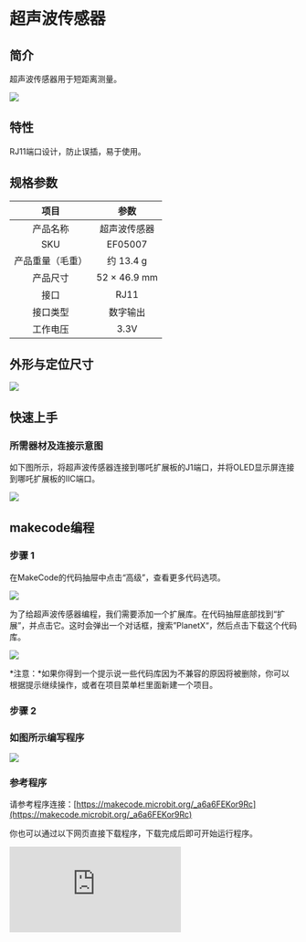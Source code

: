 # 超声波传感器

## 简介
超声波传感器用于短距离测量。

![](https://wiki-media-ef.oss-cn-hongkong.aliyuncs.com/docs/microbit/sensor/planet-x-sensors/images/05007_01.png)

## 特性

RJ11端口设计，防止误插，易于使用。

## 规格参数


项目 | 参数
:-: | :-:
产品名称 | 超声波传感器
SKU|EF05007
产品重量（毛重） | 约 13.4 g
产品尺寸 | 52 × 46.9 mm
接口|RJ11
接口类型|数字输出
工作电压|3.3V






## 外形与定位尺寸



![](https://wiki-media-ef.oss-cn-hongkong.aliyuncs.com/docs/microbit/sensor/planet-x-sensors/images/05007_02.png)


## 快速上手


### 所需器材及连接示意图


如下图所示，将超声波传感器连接到哪吒扩展板的J1端口，并将OLED显示屏连接到哪吒扩展板的IIC端口。


![](https://wiki-media-ef.oss-cn-hongkong.aliyuncs.com/docs/microbit/sensor/planet-x-sensors/images/05007_03.png)

## makecode编程


### 步骤 1
在MakeCode的代码抽屉中点击“高级”，查看更多代码选项。

![](https://wiki-media-ef.oss-cn-hongkong.aliyuncs.com/docs/microbit/sensor/planet-x-sensors/images/05001_04.png)

为了给超声波传感器编程，我们需要添加一个扩展库。在代码抽屉底部找到“扩展”，并点击它。这时会弹出一个对话框，搜索”PlanetX“，然后点击下载这个代码库。

![](https://wiki-media-ef.oss-cn-hongkong.aliyuncs.com/docs/microbit/sensor/planet-x-sensors/images/05001_05.png)

*注意：*如果你得到一个提示说一些代码库因为不兼容的原因将被删除，你可以根据提示继续操作，或者在项目菜单栏里面新建一个项目。

### 步骤 2

### 如图所示编写程序

![](https://wiki-media-ef.oss-cn-hongkong.aliyuncs.com/docs/microbit/sensor/planet-x-sensors/images/05007_06.png)


### 参考程序

请参考程序连接：[https://makecode.microbit.org/_a6a6FEKor9Rc](https://makecode.microbit.org/_a6a6FEKor9Rc)

你也可以通过以下网页直接下载程序，下载完成后即可开始运行程序。

<div
    style={{
        position: 'relative',
        paddingBottom: '60%',
        overflow: 'hidden',
    }}
>
    <iframe
        src="https://makecode.microbit.org/_a6a6FEKor9Rc"
        frameborder="0"
        sandbox="allow-popups allow-forms allow-scripts allow-same-origin"
        style={{
            position: 'absolute',
            width: '100%',
            height: '100%',
        }}
    />
</div>


### 结果

通过OLED显示屏可以看到超声波传感器检测到的距离值。

## python编程



### 步骤 1

为了方便的使用python对行星系列传感进行编程，我们可以使用已经编写好的库[PlanetX_MicroPython]，只需要调用函数并修改参数即可实现对应的功能。

下载压缩包并解压[PlanetX_MicroPython](https://github.com/lionyhw/PlanetX_MicroPython/archive/master.zip)

推荐使用官方平台：[Python editor](https://python.microbit.org/v/2.0)进行编程

![](https://wiki-media-ef.oss-cn-hongkong.aliyuncs.com/docs/microbit/sensor/planet-x-sensors/images/05001_07.png)

为了给超声波传感器编程，我们需要添加enum.py和distance.py两个文件。点击Load/Save，然后点击Show Files（1）下拉菜单，再点击Add file在本地找到下载并解压完成的PlanetX_MicroPython文件夹，从中选择enum.py和distance.py添加进来。

![](https://wiki-media-ef.oss-cn-hongkong.aliyuncs.com/docs/microbit/sensor/planet-x-sensors/images/05001_08.png)
![](https://wiki-media-ef.oss-cn-hongkong.aliyuncs.com/docs/microbit/sensor/planet-x-sensors/images/05001_09.png)
![](https://wiki-media-ef.oss-cn-hongkong.aliyuncs.com/docs/microbit/sensor/planet-x-sensors/images/05007_10.png)

### 步骤 2

### 参考程序

```
from microbit import *
from enum import *
from distance import *

while True:
    dis = DISTANCE(J1)
    display.scroll(int(dis.get_distance(0)))
    sleep(500)
```


### 结果

通过micro:bit上的LED矩阵可以看到超声波传感器返回的距离值。

## 相关案例



## 技术文档
